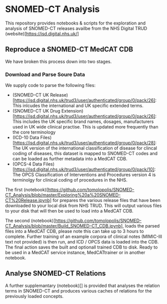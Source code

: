 # SNOMED-CT Analysis
This repository provides notebooks & scripts for the exploration and analysis of SNOMED-CT releases availbe from the NHS Digital TRUD (website)[https://isd.digital.nhs.uk/]

## Reproduce a SNOMED-CT MedCAT CDB
We have broken this process down into two stages.

### Download and Parse Soure Data
We supply code to parse the following files:
- (SNOMED-CT UK Release)[https://isd.digital.nhs.uk/trud3/user/authenticated/group/0/pack/26]: This inlcudes the international and UK specific extended terms.
- (SNOMED-CT UK Drug Extension)[https://isd.digital.nhs.uk/trud3/user/authenticated/group/0/pack/26]: This includes the UK specific brand names, dosages, manufacturers used in UK wide clinical practise. This is updated more frequently than the core terminology
- (ICD-10 Data Files)[https://isd.digital.nhs.uk/trud3/user/authenticated/group/0/pack/28]: The UK version of the international classification of disease for clincal coding of diseases, this dataset is mapped to SNOMED-CT codes and can be loaded as further metadata into a MedCAT CDB.
- (OPCS-4 Data Files)[https://isd.digital.nhs.uk/trud3/user/authenticated/group/0/pack/10]: The OPCS Classification of Interventions and Procedures version 4 is terminolgy for clinical coding of procedures in the NHS. 

The first (notebook)[https://github.com/tomolopolis/SNOMED-CT_Analysis/blob/master/Exploring%20a%20SNOMED-CT%20Release.ipynb] for prepares the various release files that have been downloaded to your local disk from NHS TRUD. This will output various files to your disk that will then be used to load into a MedCAT CDB.

The second (notebook)[https://github.com/tomolopolis/SNOMED-CT_Analysis/blob/master/Build_SNOMED-CT_CDB.ipynb], loads the parsed files into a MedCAT CDB, please note this can take up to 3 hours to complete. Further training of an example corpora of clinical notes (MIMIC-III text not provided) is then run, and ICD / OPCS data is loaded into the CDB. The final action saves the built and optionall trained CDB to disk. Ready to be used in a MedCAT service instance, MedCATtrainer or in another notebook. 

## Analyse SNOMED-CT Relations

A further supplemantary (notebook)[] is provided that analyses the relation terms in SNOMED-CT and produces various caches of relations for the previously loaded concepts.
